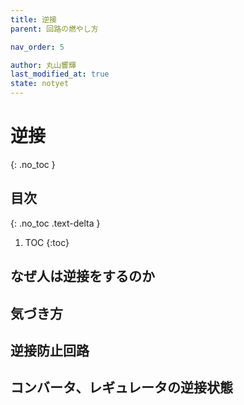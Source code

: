 ```yaml
---
title: 逆接
parent: 回路の燃やし方

nav_order: 5

author: 丸山響輝
last_modified_at: true
state: notyet
---
```


# **逆接**
{: .no_toc }

## 目次
{: .no_toc .text-delta }

1. TOC
{:toc}

## なぜ人は逆接をするのか
## 気づき方
## 逆接防止回路
## コンバータ、レギュレータの逆接状態